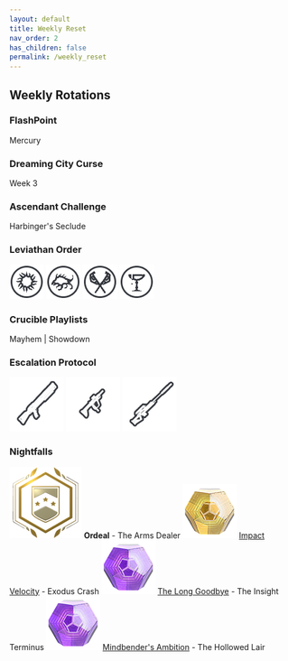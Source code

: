 ```yaml
---
layout: default
title: Weekly Reset
nav_order: 2
has_children: false
permalink: /weekly_reset
---
```

## Weekly Rotations

### FlashPoint
Mercury

### Dreaming City Curse
Week 3

### Ascendant Challenge
Harbinger's Seclude

### Leviathan Order
![Baths](/assets/img/Baths.png) ![Dog](/assets/img/Dog.png) ![Gauntlet](/assets/img/Gauntlet.png) ![Throne](/assets/img/Throne.png)

### Crucible Playlists
Mayhem | Showdown

### Escalation Protocol
![Shotgun](/assets/img/Shotgun.png) ![](/assets/img/SubmachineGun.png) ![](/assets/img/Sniper.png)

### Nightfalls
![Ordeal](/assets/img/NightFallOrdeal.png) **Ordeal** - The Arms Dealer
![Exotic](/assets/img/Exotic.png) [Impact Velocity](https://www.bungie.net/common/destiny2_content/screenshots/2757144093.jpg) - Exodus Crash
![Legendary](/assets/img/Legendary.png) [The Long Goodbye](https://www.bungie.net/common/destiny2_content/screenshots/2154059444.jpg) - The Insight Terminus
![Legendary](/assets/img/Legendary.png) [Mindbender's Ambition](https://www.bungie.net/common/destiny2_content/screenshots/4117693024.jpg) - The Hollowed Lair
